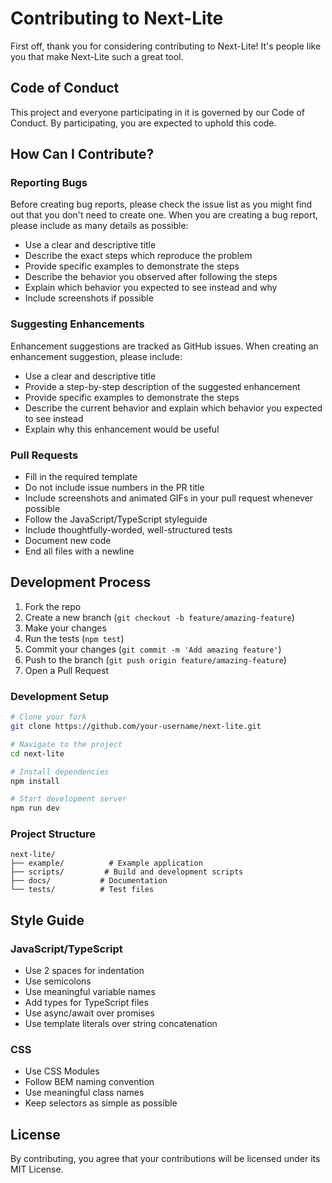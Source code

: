 # Contributing to Next-Lite

First off, thank you for considering contributing to Next-Lite! It's people like you that make Next-Lite such a great tool.

## Code of Conduct

This project and everyone participating in it is governed by our Code of Conduct. By participating, you are expected to uphold this code.

## How Can I Contribute?

### Reporting Bugs

Before creating bug reports, please check the issue list as you might find out that you don't need to create one. When you are creating a bug report, please include as many details as possible:

* Use a clear and descriptive title
* Describe the exact steps which reproduce the problem
* Provide specific examples to demonstrate the steps
* Describe the behavior you observed after following the steps
* Explain which behavior you expected to see instead and why
* Include screenshots if possible

### Suggesting Enhancements

Enhancement suggestions are tracked as GitHub issues. When creating an enhancement suggestion, please include:

* Use a clear and descriptive title
* Provide a step-by-step description of the suggested enhancement
* Provide specific examples to demonstrate the steps
* Describe the current behavior and explain which behavior you expected to see instead
* Explain why this enhancement would be useful

### Pull Requests

* Fill in the required template
* Do not include issue numbers in the PR title
* Include screenshots and animated GIFs in your pull request whenever possible
* Follow the JavaScript/TypeScript styleguide
* Include thoughtfully-worded, well-structured tests
* Document new code
* End all files with a newline

## Development Process

1. Fork the repo
2. Create a new branch (`git checkout -b feature/amazing-feature`)
3. Make your changes
4. Run the tests (`npm test`)
5. Commit your changes (`git commit -m 'Add amazing feature'`)
6. Push to the branch (`git push origin feature/amazing-feature`)
7. Open a Pull Request

### Development Setup

```bash
# Clone your fork
git clone https://github.com/your-username/next-lite.git

# Navigate to the project
cd next-lite

# Install dependencies
npm install

# Start development server
npm run dev
```

### Project Structure

```
next-lite/
├── example/          # Example application
├── scripts/         # Build and development scripts
├── docs/           # Documentation
└── tests/          # Test files
```

## Style Guide

### JavaScript/TypeScript

* Use 2 spaces for indentation
* Use semicolons
* Use meaningful variable names
* Add types for TypeScript files
* Use async/await over promises
* Use template literals over string concatenation

### CSS

* Use CSS Modules
* Follow BEM naming convention
* Use meaningful class names
* Keep selectors as simple as possible

## License

By contributing, you agree that your contributions will be licensed under its MIT License.
